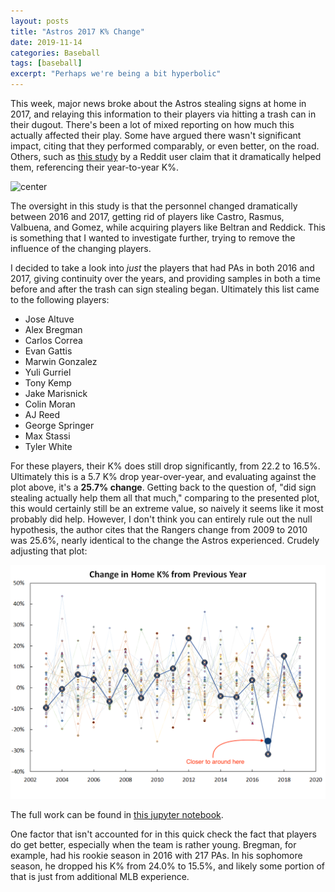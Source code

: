 ```yaml
---
layout: posts
title: "Astros 2017 K% Change"
date: 2019-11-14
categories: Baseball
tags: [baseball]
excerpt: "Perhaps we're being a bit hyperbolic"
---
```


This week, major news broke about the Astros stealing signs at home in 2017, and relaying this information to their players via hitting a trash can in their dugout. There's been a lot of mixed reporting on how much this actually affected their play. Some have argued there wasn't significant impact, citing that they performed comparably, or even better, on the road. Others, such as [this study](https://www.reddit.com/r/baseball/comments/dw9wnd/the_astros_home_k_dropped_from_244_in_2016_to_166/) by a Reddit user claim that it dramatically helped them, referencing their year-to-year K%.

![center](https://i.redd.it/k2upnaryqny31.png)

The oversight in this study is that the personnel changed dramatically between 2016 and 2017, getting rid of players like Castro, Rasmus, Valbuena, and Gomez, while acquiring players like Beltran and Reddick. This is something that I wanted to investigate further, trying to remove the influence of the changing players.

I decided to take a look into _just_ the players that had PAs in both 2016 and 2017, giving continuity over the years, and providing samples in both a time before and after the trash can sign stealing began. Ultimately this list came to the following players:

- Jose Altuve  
- Alex Bregman  
- Carlos Correa  
- Evan Gattis  
- Marwin Gonzalez  
- Yuli Gurriel  
- Tony Kemp  
- Jake Marisnick  
- Colin Moran  
- AJ Reed  
- George Springer  
- Max Stassi  
- Tyler White  

For these players, their K% does still drop significantly, from 22.2 to 16.5%. Ultimately this is a 5.7 K% drop year-over-year, and evaluating against the plot above, it's a **25.7% change**. Getting back to the question of, "did sign stealing actually help them all that much," comparing to the presented plot, this would certainly still be an extreme value, so naively it seems like it most probably did help. However, I don't think you can entirely rule out the null hypothesis, the author cites that the Rangers change from 2009 to 2010 was 25.6%, nearly identical to the change the Astros experienced. Crudely adjusting that plot:

![center](/blogimages/astros-krate.png)


The full work can be found in [this jupyter notebook](https://github.com/tjburch/baseball-studies/blob/master/notebooks/astros_krate_continuity.ipynb).

One factor that isn't accounted for in this quick check the fact that players do get better, especially when the team is rather young. Bregman, for example, had his rookie season in 2016 with 217 PAs. In his sophomore season, he dropped his K% from 24.0% to 15.5%, and likely some portion of that is just from additional MLB experience.